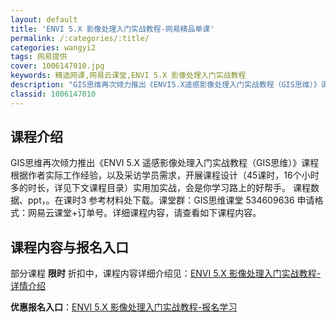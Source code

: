 ```yaml
---
layout: default
title: 'ENVI 5.X 影像处理入门实战教程-网易精品单课'
permalink: /:categories/:title/
categories: wangyi2
tags: 网易提供
cover: 1006147010.jpg
keywords: 精选网课,网易云课堂,ENVI 5.X 影像处理入门实战教程
description: "GIS思维再次倾力推出《ENVI5.X遥感影像处理入门实战教程（GIS思维）》课程根据作者实际工作经验，以及采访学员需求，开展课程设计（45课时，16个小时多的时长，详见下文课程目录）实用加"
classid: 1006147010
---
```


## 课程介绍

GIS思维再次倾力推出《ENVI 5.X 遥感影像处理入门实战教程（GIS思维）》课程根据作者实际工作经验，以及采访学员需求，开展课程设计（45课时，16个小时多的时长，详见下文课程目录）实用加实战，会是你学习路上的好帮手。
课程数据、ppt，。在课时3 参考材料处下载。课堂群：GIS思维课堂 534609636 申请格式：网易云课堂+订单号。详细课程内容，请查看如下课程内容。

## 课程内容与报名入口

部分课程 **限时** 折扣中，课程内容详细介绍见：[ENVI 5.X 影像处理入门实战教程-详情介绍](https://study.163.com/course/introduction/1006147010.htm?share=1&shareId=1025206652&utm_campaign=share&utm_medium=iphoneShare&utm_source=&utm_u=1025206652)

**优惠报名入口**：[ENVI 5.X 影像处理入门实战教程-报名学习](https://study.163.com/course/introduction/1006147010.htm?share=1&shareId=1025206652&utm_campaign=share&utm_medium=iphoneShare&utm_source=&utm_u=1025206652)

